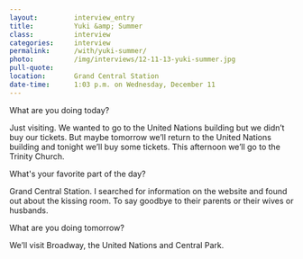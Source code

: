 ```yaml
---
layout:         interview_entry
title:          Yuki &amp; Summer
class:          interview
categories:     interview
permalink:      /with/yuki-summer/
photo:          /img/interviews/12-11-13-yuki-summer.jpg
pull-quote:
location:       Grand Central Station
date-time:      1:03 p.m. on Wednesday, December 11
---
```

<p class="question">What are you doing today?</p>
<p>Just visiting. We wanted to go to the United Nations building but we didn’t buy our tickets. But maybe tomorrow we’ll return to the United Nations building and tonight we’ll buy some tickets. This afternoon we’ll go to the Trinity Church.</p>

<p class="question">What's your favorite part of the day?</p>
<p>Grand Central Station. I searched for information on the website and found out about the kissing room. To say goodbye to their parents or their wives or husbands.</p>

<p class="question">What are you doing tomorrow?</p>
<p>We’ll visit Broadway, the United Nations and Central Park.</p>

